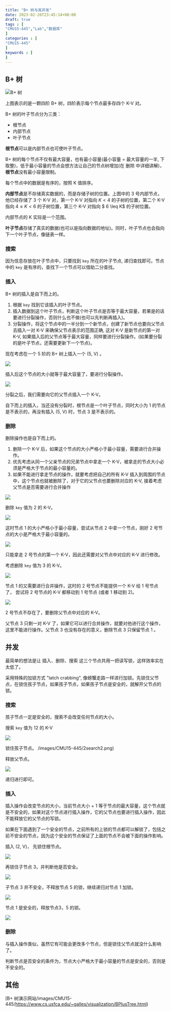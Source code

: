 ```yaml
---
title: "B+ 树与高并发"
date: 2023-02-26T23:45:14+08:00
draft: true
tags : [ 
"CMU15-445","Lab","数据库"                                   
]
categories : [
"CMU15-445"                              
]
keywords : [                                
]
---
```


## B+ 树

![B+ 树](/images/CMU15-445/BPlusTree.png)

上图表示的是一颗四阶 B+ 树，四阶表示每个节点最多存四个 K-V 对。

B+ 树的叶子节点分为三类：

- 根节点
- 内部节点
- 叶子节点

**根节点**可以是内部节点也可使叶子节点。

B+ 树的每个节点不仅有最大容量，也有最小容量(最小容量 = 最大容量的一半, 下取整)，低于最小容量的节点会想方法让自己的节点树增加(在 删除 中详细讲解)，**根节点**没有最小容量限制。

每个节点中的数据是有序的，按照 K 值排序。

**内部节点**是不存储真实数据的，而是存储子树的位置。上图中的 3 号内部节点，他已经存储了 3 个 K-V 对，第一个 K-V 对指向 $K < 4$ 的子树的位置，第二个 K-V 指向 $4 \leq K < 6$ 的子树位置，第三个 K-V 对指向 $ 6 \leq K$ 的子树位置。

内部节点的 K 实际是一个范围。

**叶子节点**存储了真实的数据(也可以是指向数据的地址)。同时，叶子节点也会指向下一个叶子节点，像链表一样。

### 搜索

因为信息存放在叶子节点中，只要找到 `key` 所在的叶子节点, 递归查找即可。节点中的 `key` 是有序的，查找下一个节点可以借助二分查找。

### 插入

B+ 树的插入是自下而上的。

1. 根据 `key` 找到它该插入的叶子节点。
2. 插入数据到这个叶子节点，判断这个叶子节点是否等于最大容量，若果是的话要进行分裂操作，否则什么也不做(也可以先判断再插入)。
3. 分裂操作，将这个节点中的一半分到一个新节点，创建了新节点也要向父节点去插入一对 K-V 来确保父节点表示的范围正确, 这对 K-V 是新节点的第一对 K-V, 如果插入后的父节点等于最大容量，同样要进行分裂操作。(如果要分裂的是叶子节点，还需要更新下一个节点)。

现在考虑在一个 5 阶的 B+ 树上插入一个 (5, V) 。

![](/images/CMU15-445/insert1.png)

插入后这个节点的大小就等于最大容量了，要进行分裂操作。

![](/images/CMU15-445/insert2.png)

分裂之后，我们需要向它的父节点插入一个 K-V。

自下而上的插入，当还没有分裂时，根节点是一个叶子节点，同时大小为 1 的节点是不表示的，再没有插入 (5, V) 时，节点 3 是不表示的。

### 删除

删除操作也是自下而上的。

1. 删除一个 K-V 后，如果这个节点的大小严格小于最小容量，需要进行合并操作。
2. 优先考虑从同一个父亲节点的兄弟节点中拿走一个 K-V，被拿走的节点大小必须是严格大于节点的最小容量的。
3. 如果不能进行拿走节点的操作，就要考虑把自己的所有 K-V 插入到周围的节点中，这个节点也就被删除了，对于它的父节点也要删除对应的 K-V, 接着考虑父节点是否需要进行合并操作

![](/images/CMU15-445/insert2.png)

删除 `key` 值为 2 的 K-V。

![](/images/CMU15-445/erase1.png)

这时节点 1 的大小严格小于最小容量，尝试从节点 2 中拿一个节点，刚好 2 号节点的大小是严格大于最小容量的。

![](/images/CMU15-445/erase2.png)

只能拿走 2 号节点的第一个 K-V，因此还需要对父节点中对应的 K-V 进行修改。

考虑删除 `key` 值为 3 的 K-V。

![](/images/CMU15-445/erase3.png)

节点 1 的又需要进行合并操作，这时的 2 号节点不能提供一个 K-V 给 1 号节点了， 尝试将 2 号节点的 K-V 都移动到 1 号节点 (或者 1 移动到 2)。

![](/images/CMU15-445/erase4.png)

2 号节点不存在了，要删除父节点中对应的 K-V。

父节点 3 只剩一对 K-V 了，如果它可以进行合并操作，就要对他进行这个操作，这里不能进行操作。父节点 3 也没有存在的意义，删除节点 3 只保留节点 1 。
## 并发 

最简单的想法是让 插入、删除、搜索 这三个节点共用一把读写锁，这样效率实在太低了。

采用特殊的加锁方式 "latch crabbing", 像螃蟹走路一样进行加锁。先锁住父节点，在锁住孩子节点，如果孩子节点，如果孩子节点是安全的，就解开父节点的锁。

### 搜索

孩子节点一定是安全的，搜索不会改变任何节点的大小。

搜索 `key` 值为 12 的 K-V

![](/images/CMU15-445/2search1.png)

锁住孩子节点。
![]()/images/CMU15-445/2search2.png)

释放父节点。

![](/images/CMU15-445/2search3.png)

递归进行即可。

### 插入

插入操作会改变节点的大小，当前节点大小 + 1 等于节点的最大容量，这个节点就是不安全的，如果对这个节点进行插入操作，它的父节点也要进行插入操作，因此不能释放它的父节点的写锁。

如果在下面遇到了一个安全的节点，之前所有的上锁的节点都可以解锁了，包括之前不安全的节点，因为这个安全的节点保证了上面的节点不会被下面的操作影响。

插入 (2, V)， 先锁住根节点。

![](/images/CMU15-445/2insert1.png)

再锁住子节点 3，并判断他是否安全。

![](/images/CMU15-445/2insert2.png)

子节点 3 并不安全，不释放节点 5 的锁，继续递归对节点 1 加锁。

![](/images/CMU15-445/2insert3.png)

节点 1 是安全的，释放节点3，5 的锁。

![](/images/CMU15-445/2insert4.png)
### 删除

与插入操作类似，虽然它有可能会更改多个节点，但是锁住父节点就没什么影响了。

判断节点是否安全的条件为，节点大小严格大于最小容量的节点是安全的，否则是不安全的。

## 其他

[B+ 树演示网站/images/CMU15-445/https://www.cs.usfca.edu/~galles/visualization/BPlusTree.html)
